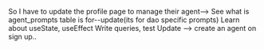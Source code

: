 So I have to update the profile page to manage their agent--> 
See what is agent_prompts table is for--update(its for dao specific prompts)
Learn about useState, useEffect
Write queries, test
Update --> create an agent on sign up..